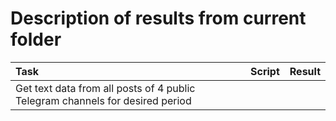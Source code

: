 # Description of results from current folder


| Task   | Script  | Result  |
| :------| :------ | :------ |
|Get text data from all posts of 4 public Telegram channels for desired period|||
